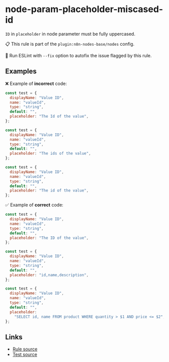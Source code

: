 [//]: # "File generated from a template. Do not edit this file directly."

# node-param-placeholder-miscased-id

`ID` in `placeholder` in node parameter must be fully uppercased.

📋 This rule is part of the `plugin:n8n-nodes-base/nodes` config.

🔧 Run ESLint with `--fix` option to autofix the issue flagged by this rule.

## Examples

❌ Example of **incorrect** code:

```js
const test = {
  displayName: "Value ID",
  name: "valueId",
  type: "string",
  default: "",
  placeholder: "The Id of the value",
};

const test = {
  displayName: "Value ID",
  name: "valueId",
  type: "string",
  default: "",
  placeholder: "The ids of the value",
};

const test = {
  displayName: "Value ID",
  name: "valueId",
  type: "string",
  default: "",
  placeholder: "The id of the value",
};
```

✅ Example of **correct** code:

```js
const test = {
  displayName: "Value ID",
  name: "valueId",
  type: "string",
  default: "",
  placeholder: "The ID of the value",
};

const test = {
  displayName: "Value ID",
  name: "valueId",
  type: "string",
  default: "",
  placeholder: "id,name,description",
};

const test = {
  displayName: "Value ID",
  name: "valueId",
  type: "string",
  default: "",
  placeholder:
    "SELECT id, name FROM product WHERE quantity > $1 AND price <= $2",
};
```

## Links

- [Rule source](../../lib/rules/node-param-placeholder-miscased-id.ts)
- [Test source](../../tests/node-param-placeholder-miscased-id.test.ts)
